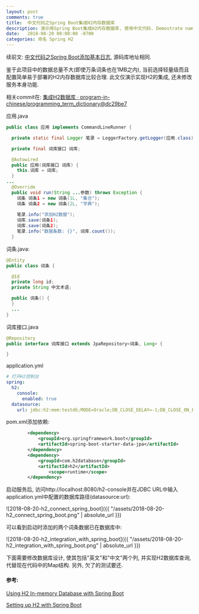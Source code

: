```yaml
---
layout: post
comments: true
title:  中文代码之Spring Boot集成H2内存数据库
description: 演示用Spring Boot集成H2内存数据库, 使用中文代码. Demostrate naming in Chinese in integrating H2 in-memory database to a demo based on Spring Boot.
date:   2018-08-20 00:00:00 -0700
categories: 命名 Spring H2
---
```


续前文: [中文代码之Spring Boot添加基本日志](https://zhuanlan.zhihu.com/p/42247945), 源码库地址相同.

鉴于此项目中的数据总量不大(即使万条词条也在1MB之内), 当前选择轻量级而且配置简单易于部署的H2内存数据库比较合理. 此文仅演示实现H2的集成, 还未修改服务本身功能.

相关commit在: [集成H2数据库 · program-in-chinese/programming_term_dictionary@dc29be7](https://github.com/program-in-chinese/programming_term_dictionary/commit/dc29be78aaf388f6f2db5b3b1ca397e162e92565)

应用.java
```java
public class 应用 implements CommandLineRunner {

  private static final Logger 笔录 = LoggerFactory.getLogger(应用.class);

  private final 词库接口 词库;

  @Autowired
  public 应用(词库接口 词库) {
    this.词库 = 词库;
  }
...
  @Override
  public void run(String ...参数) throws Exception {
    词条 词条1 = new 词条(1L, "集合");
    词条 词条2 = new 词条(2L, "字典");
    
    笔录.info("添加H2数据");
    词库.save(词条1);
    词库.save(词条2);
    笔录.info("数据条数: {}", 词库.count());
  }
```
词条.java:
```java
@Entity
public class 词条 {

  @Id
  private long id;
  private String 中文术语;

  public 词条() {
  }
  ...
}
```
词库接口.java
```java
@Repository
public interface 词库接口 extends JpaRepository<词条, Long> {

}
```
application.yml
```yaml
# 打开H2控制台
spring:
  h2:
    console:
      enabled: true
  datasource:
    url: jdbc:h2:mem:testdb;MODE=Oracle;DB_CLOSE_DELAY=-1;DB_CLOSE_ON_EXIT=FALSE
```
pom.xml添加依赖:
```xml
        <dependency>
            <groupId>org.springframework.boot</groupId>
            <artifactId>spring-boot-starter-data-jpa</artifactId>
        </dependency>
        <dependency>
            <groupId>com.h2database</groupId>
            <artifactId>h2</artifactId>
            	<scope>runtime</scope>
        </dependency>
```
启动服务后, 访问http://localhost:8080/h2-console并在JDBC URL中输入application.yml中配置的数据库路径(datasource:url):

![2018-08-20-h2_connect_spring_boot]({{ "/assets/2018-08-20-h2_connect_spring_boot.png" | absolute_url }})

可以看到启动时添加的两个词条数据已在数据库中:

![2018-08-20-h2_integration_with_spring_boot]({{ "/assets/2018-08-20-h2_integration_with_spring_boot.png" | absolute_url }})

下面需要修改数据库设计, 使其包括"英文"和"中文"两个列, 并实现H2数据库查询, 代替现在代码中的Map结构. 另外, 欠了的测试要还.

#### 参考:

[Using H2 In-memory Database with Spring Boot](http://www.appsdeveloperblog.com/h2-in-memory-database-spring-boot/)

[Setting up H2 with Spring Boot](https://david-kerwick.github.io/2017/02/23/setting-up-h2-with-spring-boot.html)